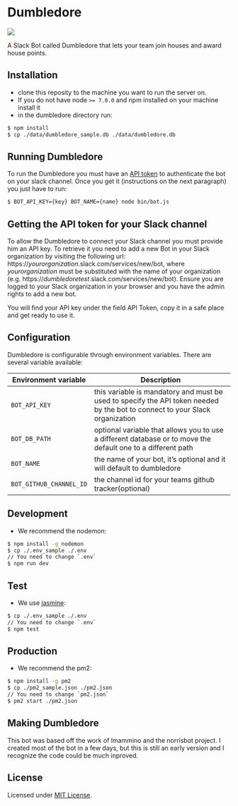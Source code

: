 # Dumbledore
![](https://travis-ci.org/kosslab-kr/Dumbledore.svg?branch=master)

A Slack Bot called Dumbledore that lets your team join houses and award house points.

## Installation 
* clone this reposity to the machine you want to run the server on.
* If you do not have node `>= 7.0.0` and npm installed on your machine install it
* in the dumbledore directory run:

```bash
$ npm install
$ cp ./data/dumbledore_sample.db ./data/dumbledore.db
```

## Running Dumbledore
To run the Dumbledore you must have an [API token](#getting-the-api-token-for-your-slack-channel) to authenticate the bot on your slack channel. Once you get it (instructions on the next paragraph) you just have to run:


```bash
$ BOT_API_KEY={key} BOT_NAME={name} node bin/bot.js
```

## Getting the API token for your Slack channel
To allow the Dumbledore to connect your Slack channel you must provide him an API key. To retrieve it you need to add a new Bot in your Slack organization by visiting the following url: https://*yourorganization*.slack.com/services/new/bot, where *yourorganization* must be substituted with the name of your organization (e.g. https://*dumbledoretest*.slack.com/services/new/bot). Ensure you are logged to your Slack organization in your browser and you have the admin rights to add a new bot.

You will find your API key under the field API Token, copy it in a safe place and get ready to use it.


## Configuration
Dumbledore is configurable through environment variables. There are several variable available:

| Environment variable | Description |
|----------------------|-------------|
| `BOT_API_KEY` | this variable is mandatory and must be used to specify the API token needed by the bot to connect to your Slack organization |
| `BOT_DB_PATH` | optional variable that allows you to use a different database or to move the default one to a different path |
| `BOT_NAME` | the name of your bot, it’s optional and it will default to dumbledore |
| `BOT_GITHUB_CHANNEL_ID` | the channel id for your teams github tracker(optional) |

## Development
* We recommend the nodemon:

```bash
$ npm install -g nodemon
$ cp ./.env_sample ./.env
// You need to change `.env`
$ npm run dev
```

## Test
* We use [jasmine](https://jasmine.github.io/):

```bash
$ cp ./.env_sample ./.env
// You need to change `.env`
$ npm test
```

## Production
* We recommend the pm2:

```bash
$ npm install -g pm2
$ cp ./pm2_sample.json ./pm2.json
// You need to change `pm2.json`
$ pm2 start ./pm2.json
```

## Making Dumbledore
This bot was based off the work of lmammino and the norrisbot project. I created most of the bot in a few days, but this is still an early version and I recognize the code could be much inproved.

## License

Licensed under [MIT License](LICENSE).
